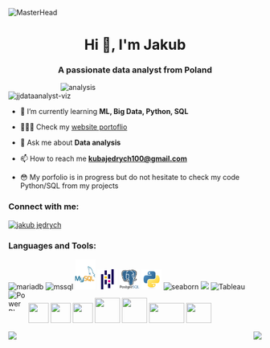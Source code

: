![MasterHead](https://static.wixstatic.com/media/6c3893_60b02f5779ab4a239a715f41ba6a007e~mv2_d_5000_1447_s_2.gif)
<h1 align="center">Hi 👋, I'm Jakub</h1>
<h3 align="center">A passionate data analyst from Poland</h3>
<img align='right' alt='analysis' width='400' src='https://64.media.tumblr.com/cf08fce43c7b1cffc9c43a176bae44db/d6887bd64b7fea30-80/s500x750/c4e4239ff3b44f6cb39ac7b74efc7a3ec3c02ef2.gif'>

<p align="left"> <img src="https://komarev.com/ghpvc/?username=jjdataanalyst-viz&label=Profile%20views&color=0e75b6&style=flat" alt="jjdataanalyst-viz" /> </p>

- 🌱 I’m currently learning **ML, Big Data, Python, SQL**

- 👨🏻‍🏫 Check my [website portoflio](https://jjdataanalyst-viz.github.io/JJDataAnalyst-viz.io/)

- 💬 Ask me about **Data analysis**

- 📫 How to reach me **kubajedrych100@gmail.com**

- 😳 My porfolio is in progress but do not hesitate to check my code Python/SQL from my projects

<h3 align="left">Connect with me:</h3>
<p align="left">
<a href="https://linkedin.com/in/jakub jędrych" target="blank"><img align="center" src="https://raw.githubusercontent.com/rahuldkjain/github-profile-readme-generator/master/src/images/icons/Social/linked-in-alt.svg" alt="jakub jędrych" height="30" width="40" /></a>
</p>

<h3 align="left">Languages and Tools:</h3>
<p align="left"> 
<img src="https://www.vectorlogo.zone/logos/mariadb/mariadb-icon.svg" alt="mariadb" width="40" height="40"/>

 <img src="https://www.svgrepo.com/show/303229/microsoft-sql-server-logo.svg" alt="mssql" width="40" height="40"/>
 <img src="https://raw.githubusercontent.com/devicons/devicon/master/icons/mysql/mysql-original-wordmark.svg" alt="mysql" width="40" height="60"/> <img src="https://raw.githubusercontent.com/devicons/devicon/2ae2a900d2f041da66e950e4d48052658d850630/icons/pandas/pandas-original.svg" alt="pandas" width="40" height="40"/> <img src="https://raw.githubusercontent.com/devicons/devicon/master/icons/postgresql/postgresql-original-wordmark.svg" alt="postgresql" width="40" height="40"/> <img src="https://raw.githubusercontent.com/devicons/devicon/master/icons/python/python-original.svg" alt="python" width="40" height="40"/> <img src="https://seaborn.pydata.org/_images/logo-mark-lightbg.svg" alt="seaborn" width="40" height="40"/> 
 <img src="https://upload.wikimedia.org/wikipedia/commons/thumb/0/05/Scikit_learn_logo_small.svg/2560px-Scikit_learn_logo_small.svg.png" width="60">
<img src='https://www.svgrepo.com/show/354428/tableau-icon.svg' alt="Tableau" width="40" height="40" >
<img align='left'alt="Power BI" src='https://github.com/microsoft/PowerBI-Icons/blob/main/PNG/Power-BI.png'  width="40" height="40" > </p>
<p align="left"><img src='https://camo.githubusercontent.com/b844d1fc21947ee1b38741aed253d6202d5132d0abe77d555ca9b1e914518b70/68747470733a2f2f7261776769742e636f6d2f746865636f746e652f7371756172652d66696c652d69636f6e732f6d61737465722f69636f6e732f657863656c2e737667' width="40" height="40">
<img src='https://camo.githubusercontent.com/73153422c5ce65431753d74b64af7a4bbd85cfed9425556ca113695d0bd4b64c/68747470733a2f2f7261776769742e636f6d2f746865636f746e652f7371756172652d66696c652d69636f6e732f6d61737465722f69636f6e732f706f776572706f696e742e737667' width="40" height="40">
<img src='https://camo.githubusercontent.com/04788a414fb32f7f75ea1efb1b521a3b7740d175f0d1c864513309712e17bf99/68747470733a2f2f7261776769742e636f6d2f746865636f746e652f7371756172652d66696c652d69636f6e732f6d61737465722f69636f6e732f776f72642e737667' width="40" height="40">
<img src='https://www.svgrepo.com/show/354242/qlik.svg' width="50" height="50">
<img src='https://www.svgrepo.com/show/354011/looker.svg' width="50" height="50">
<img src='https://www.freecodecamp.org/news/content/images/2020/10/gcp.png' width="70" height="40">
<img src='https://upload.wikimedia.org/wikipedia/commons/thumb/1/1b/R_logo.svg/1280px-R_logo.svg.png' width="50" height="40">


  <div style="display: flex; justify-content: space-between;">
    <img src="https://github-readme-stats.vercel.app/api/top-langs/?username=jjdataanalyst-viz&langs_&layout=compact&theme=transparent" height="180">
    <img src="https://github-readme-stats.vercel.app/api?username=jjdataanalyst-viz&show_icons=true&theme=transparent" height="180" >
</div>




